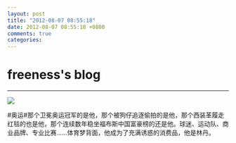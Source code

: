 ```yaml
---
layout: post
title: "2012-08-07 08:55:18"
date: 2012-08-07 08:55:18 +0800
comments: true
categories: 
---
```


# freeness's blog

----------

![](http://okqmqrbgo.bkt.clouddn.com/201208070855181.jpg)

>
\#奥运\#那个卫冕奥运冠军的是他，那个被狗仔追逐偷拍的是他，那个西装革履走红毯的也是他，那个连续数年稳坐福布斯中国富豪榜的还是他。球迷、运动队、商业品牌、专业比赛……体育梦背面，他成为了充满诱惑的消费品，他是林丹。